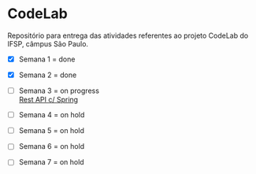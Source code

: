 # CodeLab
Repositório para entrega das atividades referentes ao projeto CodeLab do IFSP, câmpus São Paulo. 

- [x] Semana 1 = done<br>
- [x] Semana 2 = done<br>
- [ ] Semana 3 = on progress<br> <a href="https://github.com/Irina-Chang/RESTAPI-with-Spring-CodeLab"> Rest API c/ Spring </a>
- [ ] Semana 4 = on hold<br>
- [ ] Semana 5 = on hold<br>
- [ ] Semana 6 = on hold<br>
- [ ] Semana 7 = on hold<br>

